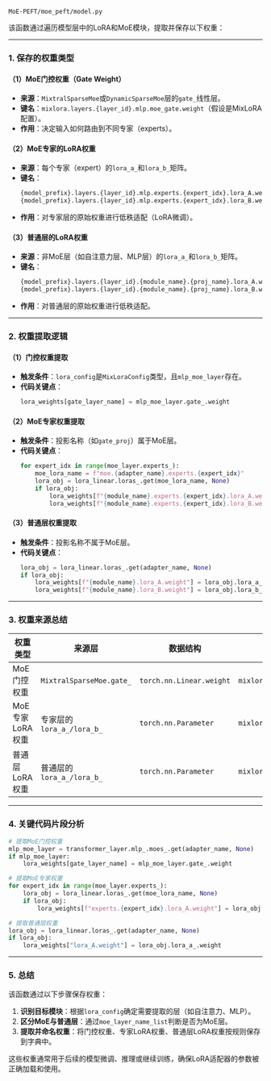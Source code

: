 ```
MoE-PEFT/moe_peft/model.py
```


该函数通过遍历模型层中的LoRA和MoE模块，提取并保存以下权重：

---

### 1. **保存的权重类型**
#### **（1）MoE门控权重（Gate Weight）**
- **来源**：`MixtralSparseMoe`或`DynamicSparseMoe`层的`gate_`线性层。
- **键名**：`mixlora.layers.{layer_id}.mlp.moe_gate.weight`（假设是MixLoRA配置）。
- **作用**：决定输入如何路由到不同专家（experts）。

#### **（2）MoE专家的LoRA权重**
- **来源**：每个专家（expert）的`lora_a_`和`lora_b_`矩阵。
- **键名**：  
  ```python
  {model_prefix}.layers.{layer_id}.mlp.experts.{expert_idx}.lora_A.weight
  {model_prefix}.layers.{layer_id}.mlp.experts.{expert_idx}.lora_B.weight
  ```
- **作用**：对专家层的原始权重进行低秩适配（LoRA微调）。

#### **（3）普通层的LoRA权重**
- **来源**：非MoE层（如自注意力层、MLP层）的`lora_a_`和`lora_b_`矩阵。
- **键名**：  
  ```python
  {model_prefix}.layers.{layer_id}.{module_name}.{proj_name}.lora_A.weight
  {model_prefix}.layers.{layer_id}.{module_name}.{proj_name}.lora_B.weight
  ```
- **作用**：对普通层的原始权重进行低秩适配。

---

### 2. **权重提取逻辑**
#### **（1）门控权重提取**
- **触发条件**：`lora_config`是`MixLoraConfig`类型，且`mlp_moe_layer`存在。
- **代码关键点**：
  ```python
  lora_weights[gate_layer_name] = mlp_moe_layer.gate_.weight
  ```

#### **（2）MoE专家权重提取**
- **触发条件**：投影名称（如`gate_proj`）属于MoE层。
- **代码关键点**：
  ```python
  for expert_idx in range(moe_layer.experts_):
      moe_lora_name = f"moe.{adapter_name}.experts.{expert_idx}"
      lora_obj = lora_linear.loras_.get(moe_lora_name, None)
      if lora_obj:
          lora_weights[f"{module_name}.experts.{expert_idx}.lora_A.weight"] = lora_obj.lora_a_.weight
          lora_weights[f"{module_name}.experts.{expert_idx}.lora_B.weight"] = lora_obj.lora_b_.weight
  ```

#### **（3）普通层权重提取**
- **触发条件**：投影名称不属于MoE层。
- **代码关键点**：
  ```python
  lora_obj = lora_linear.loras_.get(adapter_name, None)
  if lora_obj:
      lora_weights[f"{module_name}.lora_A.weight"] = lora_obj.lora_a_.weight
      lora_weights[f"{module_name}.lora_B.weight"] = lora_obj.lora_b_.weight
  ```

---

### 3. **权重来源总结**
| **权重类型**       | **来源层**                  | **数据结构**               | **保存键名示例**                                      |
|--------------------|---------------------------|--------------------------|-----------------------------------------------------|
| MoE门控权重         | `MixtralSparseMoe.gate_`   | `torch.nn.Linear.weight` | `mixlora.layers.0.mlp.moe_gate.weight`               |
| MoE专家LoRA权重     | 专家层的`lora_a_/lora_b_`  | `torch.nn.Parameter`      | `mixlora.layers.0.mlp.experts.0.lora_A.weight`       |
| 普通层LoRA权重      | 普通层的`lora_a_/lora_b_`  | `torch.nn.Parameter`      | `mixlora.layers.0.self_attn.q_proj.lora_A.weight`    |

---

### 4. **关键代码片段分析**
```python
# 提取MoE门控权重
mlp_moe_layer = transformer_layer.mlp_.moes_.get(adapter_name, None)
if mlp_moe_layer:
    lora_weights[gate_layer_name] = mlp_moe_layer.gate_.weight

# 提取MoE专家权重
for expert_idx in range(moe_layer.experts_):
    lora_obj = lora_linear.loras_.get(moe_lora_name, None)
    if lora_obj:
        lora_weights[f"experts.{expert_idx}.lora_A.weight"] = lora_obj.lora_a_.weight

# 提取普通层权重
lora_obj = lora_linear.loras_.get(adapter_name, None)
if lora_obj:
    lora_weights["lora_A.weight"] = lora_obj.lora_a_.weight
```

---

### 5. **总结**
该函数通过以下步骤保存权重：
1. **识别目标模块**：根据`lora_config`确定需要提取的层（如自注意力、MLP）。
2. **区分MoE与普通层**：通过`moe_layer_name_list`判断是否为MoE层。
3. **提取并命名权重**：将门控权重、专家LoRA权重、普通层LoRA权重按规则保存到字典中。

这些权重通常用于后续的模型微调、推理或继续训练，确保LoRA适配器的参数被正确加载和使用。